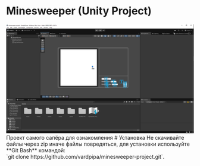 # Minesweeper (Unity Project)
<img src=screenshot.PNG>
Проект самого сапёра для ознакомления
# Установка
Не скачивайте файлы через zip иначе файлы повредяться, для установки используйте **Git Bash** командой:<br>`git clone https://github.com/vardpipa/minesweeper-project.git`.

